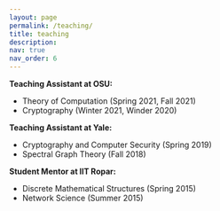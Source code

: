 ```yaml
---
layout: page
permalink: /teaching/
title: teaching
description: 
nav: true
nav_order: 6
---
```


__Teaching Assistant at OSU:__
- Theory of Computation (Spring 2021, Fall 2021) 
- Cryptography  (Winter 2021, Winder 2020) 

__Teaching Assistant at Yale:__
- Cryptography and Computer Security (Spring 2019) 
- Spectral Graph Theory (Fall 2018) 

__Student Mentor at IIT Ropar:__
- Discrete Mathematical Structures (Spring 2015) 
- Network Science (Summer 2015) 
